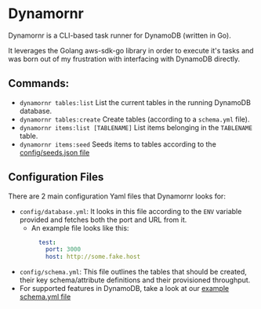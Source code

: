 # Dynamornr
Dynamornr is a CLI-based task runner for DynamoDB (written in Go).

It leverages the Golang aws-sdk-go library in order to execute it's tasks and was born out of my frustration with interfacing with DynamoDB directly.

## Commands:
* `dynamornr tables:list` List the current tables in the running DynamoDB database.
* `dynamornr tables:create` Create tables (according to a `schema.yml` file).
* `dynamornr items:list [TABLENAME]` List items belonging in the `TABLENAME` table.
* `dynamornr items:seed` Seeds items to tables according to the [config/seeds.json file](https://github.com/nycdavid/dynamornr/blob/master/test/config/seeds.json)

## Configuration Files
There are 2 main configuration Yaml files that Dynamornr looks for:
* `config/database.yml`: It looks in this file according to the `ENV` variable provided and fetches both the port and URL from it.
  * An example file looks like this:
    ```yaml
      test:
        port: 3000
        host: http://some.fake.host
    ```
* `config/schema.yml`: This file outlines the tables that should be created, their key schema/attribute definitions and their provisioned throughput.
* For supported features in DynamoDB, take a look at our [example schema.yml file](https://github.com/nycdavid/dynamornr/blob/master/test/config/schema.yml)
